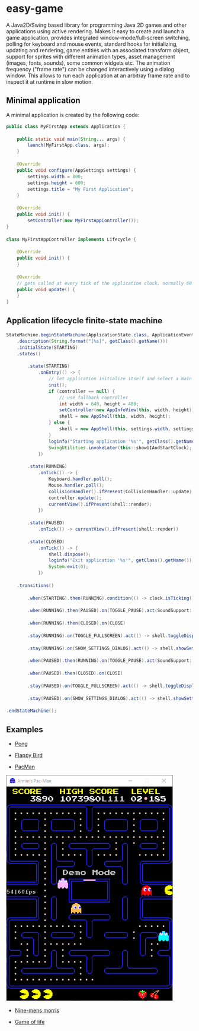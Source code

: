 # easy-game

A Java2D/Swing based library for programming Java 2D games and other applications using active rendering. Makes it easy to create and launch a game application, provides integrated window-mode/full-screen switching, polling for keyboard and mouse events, standard hooks for initializing, updating and rendering, game entities with an associated transform object, support for sprites with different animation types, asset management (images, fonts, sounds), some common widgets etc. The animation frequency ("frame rate") can be changed interactively using a dialog window. This allows to run each application at an arbitray frame rate and to inspect it at runtime in slow motion.

## Minimal application

A minimal application is created by the following code:

```java
public class MyFirstApp extends Application {

	public static void main(String... args) {
		launch(MyFirstApp.class, args);
	}

	@Override
	public void configure(AppSettings settings) {
		settings.width = 800;
		settings.height = 600;
		settings.title = "My First Application";
	}

	@Override
	public void init() {
		setController(new MyFirstAppController());
}
 
class MyFirstAppController implements Lifecycle {
 
	@Override
	public void init() {
	}

	@Override
	// gets called at every tick of the application clock, normally 60 times/sec
	public void update() {
	}
}
```

## Application lifecycle finite-state machine

```java
StateMachine.beginStateMachine(ApplicationState.class, ApplicationEvent.class, EventMatchStrategy.BY_EQUALITY)
	.description(String.format("[%s]", getClass().getName()))
	.initialState(STARTING)
	.states()

		.state(STARTING)
			.onEntry(() -> {
				// let application initialize itself and select a main controller:
				init();
				if (controller == null) {
					// use fallback controller
					int width = 640, height = 480;
					setController(new AppInfoView(this, width, height));
					shell = new AppShell(this, width, height);
				} else {
					shell = new AppShell(this, settings.width, settings.height);
				}
				loginfo("Starting application '%s'", getClass().getName());
				SwingUtilities.invokeLater(this::showUIAndStartClock);
			})

		.state(RUNNING)
			.onTick(() -> {
				Keyboard.handler.poll();
				Mouse.handler.poll();
				collisionHandler().ifPresent(CollisionHandler::update);
				controller.update();
				currentView().ifPresent(shell::render);
			})

		.state(PAUSED)
			.onTick(() -> currentView().ifPresent(shell::render))

		.state(CLOSED)
			.onTick(() -> {
				shell.dispose();
				loginfo("Exit application '%s'", getClass().getName());
				System.exit(0);
			})

	.transitions()

		.when(STARTING).then(RUNNING).condition(() -> clock.isTicking())

		.when(RUNNING).then(PAUSED).on(TOGGLE_PAUSE).act(SoundSupport::muteAll)

		.when(RUNNING).then(CLOSED).on(CLOSE)

		.stay(RUNNING).on(TOGGLE_FULLSCREEN).act(() -> shell.toggleDisplayMode())

		.stay(RUNNING).on(SHOW_SETTINGS_DIALOG).act(() -> shell.showSettingsDialog())

		.when(PAUSED).then(RUNNING).on(TOGGLE_PAUSE).act(SoundSupport::unmuteAll)

		.when(PAUSED).then(CLOSED).on(CLOSE)

		.stay(PAUSED).on(TOGGLE_FULLSCREEN).act(() -> shell.toggleDisplayMode())

		.stay(PAUSED).on(SHOW_SETTINGS_DIALOG).act(() -> shell.showSettingsDialog())

.endStateMachine();
```

## Examples

- [Pong](https://github.com/armin-reichert/pong)


- [Flappy Bird](https://github.com/armin-reichert/birdy)

- [PacMan](https://github.com/armin-reichert/pacman)

<img src="screenshots/pacman.png">

- [Nine-mens morris](https://github.com/armin-reichert/nine-mens-morris)

- [Game of life](https://github.com/armin-reichert/school/GameOfLife)

